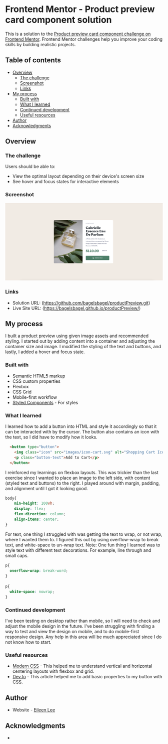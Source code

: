 # Frontend Mentor - Product preview card component solution

This is a solution to the [Product preview card component challenge on Frontend Mentor](https://www.frontendmentor.io/challenges/product-preview-card-component-GO7UmttRfa). Frontend Mentor challenges help you improve your coding skills by building realistic projects. 

## Table of contents

- [Overview](#overview)
  - [The challenge](#the-challenge)
  - [Screenshot](#screenshot)
  - [Links](#links)
- [My process](#my-process)
  - [Built with](#built-with)
  - [What I learned](#what-i-learned)
  - [Continued development](#continued-development)
  - [Useful resources](#useful-resources)
- [Author](#author)
- [Acknowledgments](#acknowledgments)

## Overview

### The challenge

Users should be able to:

- View the optimal layout depending on their device's screen size
- See hover and focus states for interactive elements

### Screenshot

![](/screenshot.png)

### Links

- Solution URL: (https://github.com/bagelsbagel/productPreview.git)
- Live Site URL: (https://bagelsbagel.github.io/productPreview/)

## My process

I built a product preview using given image assets and recommended styling. I started out by adding content into a container and adjusting the container size and image. I modified the styling of the text and buttons, and lastly, I added a hover and focus state.

### Built with

- Semantic HTML5 markup
- CSS custom properties
- Flexbox
- CSS Grid
- Mobile-first workflow
- [Styled Components](https://styled-components.com/) - For styles

### What I learned

I learned how to add a button into HTML and style it accordingly so that it can be interacted with by the cursor. The button also contains an icon with the text, so I did have to modify how it looks.

```html
  <button type="button">
    <img class="icon" src="images/icon-cart.svg" alt="Shopping Cart Icon">
    <p class="button-text">Add to Cart</p>
  </button>
```

I reinforced my learnings on flexbox layouts. This was trickier than the last exercise since I wanted to place an image to the left side, with content (styled text and buttons) to the right. I played around with margin, padding, and alignment until I got it looking good.

```css
body{
    min-height: 100vh;
    display: flex;
    flex-direction: column;
    align-items: center;
}
```

For text, one thing I struggled with was getting the text to wrap, or not wrap, where I wanted them to. I figured this out by using overflow-wrap to break text, and white-space to un-wrap text. Note: One fun thing I learned was to style text with different text decorations. For example, line through and small caps.

```css
p{
  overflow-wrap: break-word;
}

p{
  white-space: nowrap;
}
```

### Continued development

I've been testing on desktop rather than mobile, so I will need to check and adjust the mobile design in the future. I've been struggling with finding a way to test and view the design on mobile, and to do mobile-first responsive design. Any help in this area will be much appreciated since I do not know how to start.

### Useful resources

- [Modern CSS](https://moderncss.dev/complete-guide-to-centering-in-css/#vertically-and-horizontally-xy) - This helped me to understand vertical and horizontal centering layouts with flexbox and grid.
- [Dev.to](https://dev.to/daaahailey/css-basic-8-hover-active-focus-4d78) - This article helped me to add basic properties to my button with CSS.

## Author

- Website - [Eileen Lee](https://eileenlee.me/)

## Acknowledgments

-
